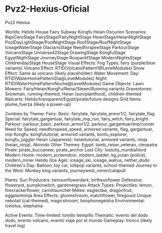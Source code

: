 # Pvz2-Hexius-Oficial

Pvz2 Hexius 

Worlds:
Helido
House
Fairy
Subway
Kongfu
Heian
Oscurion
Scenarios:
BajoCeroStage
FairyStage/FairyNightStage
HeianStage/HeianNightStage
PoolDayLightStage/PoolNightStage
RoofStage/RoofNightStage
IceageWaterStage
GlaciarisStage
NeedforspeeStage
ParkourStage
VolcanoStage
Universe42Stage
DrawingStage
KongfuStage
EgyptNigthStage
JourneyStage
RoopackfStage
ModernNightsStage
ChildrendayStage
HouseStage
Visual Effects:
Fog Types: fairy (purple/blue variants)
Volcano Effect: RTID(VolcanoPattern1@LevelModules)
Snow Effect: Same as volcano (likely placeholder)
Water Movement:
Day: RTID(WaterHomePatternDia@LevelModules)
Night: RTID(WaterHomePatternNoche@LevelModules)
Game Objects:
Lawn Mowers: Fairy/Heian/KongFu/Renai/Steam/Running variants
Gravestones: Snowman, running-themed, Heian (sun/plantfood), children-themed
Railcarts: Helido/transparent/Egypt/pirate/future designs
Grid Items: plume_fuerza (likely a power-up)

Zombies by Theme:
Fairy:
Basic: fairytale, fairytale_armor1/2, fairytale_flag
Special: fairytale_gargantuar, fairytale_imp_run, fairy_witch, fairy_knight
Parkour:
parkour_basic, parkour_armor1/2, parkour_gargantuar/imp/runner
Need for Speed:
needforspeed_speed, armored variants, flag, gargantuar, imp
Kongfu:
kongfututorial, armored variants, konfu_explorer, kongfu_juggler
Heian (Japanese):
heiantutorial, armored variants, ninja (heian_ninja), Akinndo
Other Themes:
Egypt: tomb_raiser_veteran, cleopatra
Pirate: pirate_buccaneer, pirate_anchor
Lost City: lostcity_mumbahlord
Modern Home: modern_screendoor, modern_ladder, kg_yutan (police), modern_miner
Helido (Ice Age): iceage_ski, iceage_walrus, nether_dodo
Children's Day: Balloon, toy car, lollipop variants, school-themed
Journey to the West: Monkey king variants, journeywest_miner/catapult

Plants:
Sun Producers: twinsunflowerdark, birthsunflower
Defensive: flowerpot, pumpkinwitch, gardenergrass
Attack Types:
Projectiles: lemon, firecrackerflower, carrotlauncher
Melee: eagleclaw, dragonfruit, eggplantninja
Area Effects: gloomshroom, matchflower, firegourd
Unique:
nekotail (cat-themed), magicshroom, boophonegeisha
Environmental: icelotus, stephania

Active Events:
Time-limited: tomillo tiempillo
Thematic: evento del dodo dodo, evento volcano, evento viaje por el mundo
Gameplay: tronco (likely travel log)
